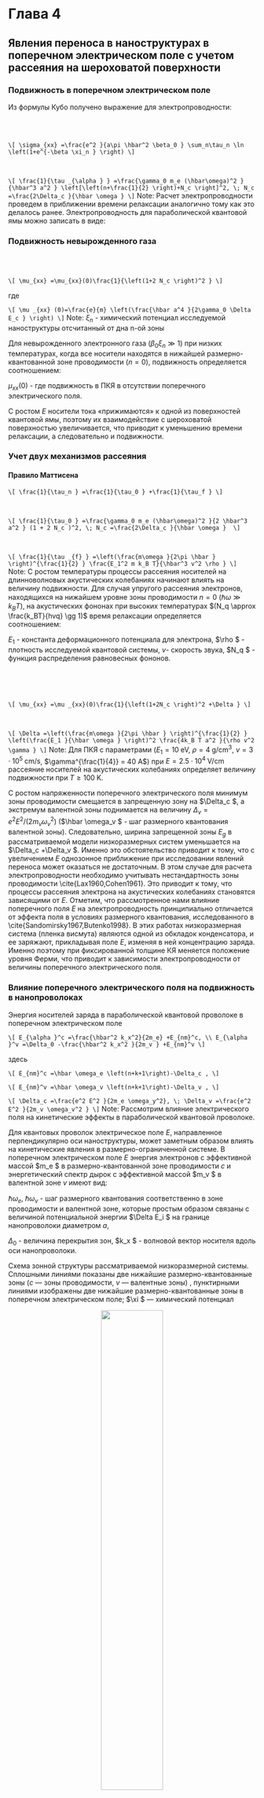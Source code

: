 
<br>

<br>

# Глава 4

## **Явления переноса в наноструктурах в поперечном электрическом поле с учетом рассеяния на шероховатой поверхности**



### Подвижность в поперечном электрическом поле

Из формулы Кубо получено выражение для электропроводности:

<br>

<br>

`
\[
\sigma_{xx} =\frac{e^2 }{a\pi \hbar^2 \beta_0 } \sum_n\tau_n \ln \left(1+e^{-\beta \xi_n } \right)
\]
`

<br>

`
\[
\frac{1}{\tau _{\alpha } } =\frac{\gamma_0 m_e (\hbar\omega)^2 }{\hbar^3 a^2 } \left[\left(n+\frac{1}{2} \right)+N_c \right]^2, \;
N_c =\frac{2\Delta_c }{\hbar \omega }
\]
`
Note:
Расчет электропроводности проведем в приближении времени релаксации аналогично тому как это делалось ранее. Электропроводность для параболической квантовой ямы можно записать в виде:



### Подвижность невырожденного газа

<br>

<br>

`
\[
\mu_{xx} =\mu_{xx}(0)\frac{1}{\left(1+2 N_c \right)^2 }
\]
`

где

`
\[
\mu _{xx} (0)=\frac{e}{m} \left(\frac{\hbar a^4 }{2\gamma_0 \Delta E_c } \right)
\]
`
Note:
$\xi_n$ - химический потенциал исследуемой наноструктуры отсчитанный от дна n-ой зоны

Для невырожденного электронного газа $(\beta_0 \xi_n \gg 1)$ при низких температурах, когда все носители находятся в нижайшей размерно-квантованной зоне проводимости $(n=0)$, подвижность определяется соотношением:

$\mu_{xx}(0)$ - где подвижность в ПКЯ в отсутствии поперечного электрического поля.

С ростом $E$ носители тока «прижимаются» к одной из поверхностей квантовой ямы, поэтому их взаимодействие с шероховатой поверхностью увеличивается, что приводит к уменьшению времени релаксации, а следовательно и подвижности.


### Учет двух механизмов рассеяния

#### Правило Маттисена

`
\[
\frac{1}{\tau_n } =\frac{1}{\tau_0 } +\frac{1}{\tau_f }
\]
`

<br>

`
\[
\frac{1}{\tau_0 } =\frac{\gamma_0 m_e (\hbar\omega)^2 }{2 \hbar^3 a^2 } (1 + 2 N_c )^2, \;
N_c =\frac{2\Delta_c }{\hbar \omega } 
\]
`

<br>

`
\[
\frac{1}{\tau _{f} } =\left(\frac{m\omega }{2\pi \hbar } \right)^{\frac{1}{2} } \frac{E_1^2 m k_B T}{\hbar^3 v^2 \rho }
\]
`
Note:
С ростом температуры процессы рассеяния носителей на длинноволновых акустических колебаниях начинают влиять на величину подвижности. Для случая упругого рассеяния электронов, находящихся на нижайшем уровне зоны проводимости $n=0$ $(\hbar \omega \gg k_B T)$, на акустических фононах при высоких температурах $(N_q \approx \frac{k_BT}{hvq} \gg 1)$ время релаксации определяется соотношением:

$E_1$  - константа деформационного потенциала для электрона, $\rho $ - плотность исследуемой квантовой системы, $v$- скорость звука, $N_q $ - функция распределения равновесных фононов.


<br>

<br>
<br>

`
\[
\mu_{xx} =\mu _{xx}(0)\frac{1}{\left(1+2N_c \right)^2 +\Delta }
\]
`

<br>

`
\[
\Delta =\left(\frac{m\omega }{2\pi \hbar } \right)^{\frac{1}{2} } \left(\frac{E_1 }{\hbar \omega } \right)^2 \frac{4k_B T a^2 }{\rho v^2 \gamma }
\]
`
Note:
Для ПКЯ с параметрами ($E_1 = 10\mathrm{\; eV}$, $\rho =4 \mathrm{\;g/cm^3}$, $v=3\cdot 10^5 \mathrm{\;cm/s}$, $\gamma^{\frac{1}{4}} = 40 A$) при $E=2.5\cdot 10^4 \mathrm{\;V/cm}$ рассеяние носителей на акустических колебаниях определяет величину подвижности при $T \ge 100 \mathrm{\; K}$.

С ростом напряженности поперечного электрического поля минимум зоны проводимости смещается в запрещенную зону на $\Delta_c $, а экстремум валентной зоны поднимается на величину $\Delta_v =e^2 E^2  / (2m_v  \omega_v^2 )$ ($\hbar \omega_v $ - шаг размерного квантования валентной зоны). Следовательно, ширина запрещенной зоны $E_g$ в рассматриваемой модели низкоразмерных систем уменьшается на $\Delta_c +\Delta_v $. Именно это обстоятельство приводит к тому, что с увеличением $E$ однозонное приближение при исследовании явлений переноса может оказаться не достаточным. В этом случае для расчета электропроводности необходимо учитывать нестандартность зоны проводимости \cite{Lax1960,Cohen1961}. Это приводит к тому, что процессы рассеяния электрона на акустических колебаниях становятся зависящими от $E$. Отметим, что рассмотренное нами влияние поперечного поля $E$ на электропроводность принципиально отличается от эффекта поля в условиях размерного квантования, исследованного в \cite{Sandomirsky1967,Butenko1998}. В этих работах низкоразмерная система (пленка висмута) являются одной из обкладок конденсатора, и ее заряжают, прикладывая поле $E$, изменяя в ней концентрацию заряда. Именно поэтому при фиксированной толщине КЯ меняется положение уровня Ферми, что приводит к зависимости электропроводности от величины поперечного электрического поля.



### Влияние поперечного электрического поля на подвижность в нанопроволоках

Энергия носителей заряда в параболической квантовой проволоке в поперечном электрическом поле

`
\[
E_{\alpha }^c =\frac{\hbar^2 k_x^2}{2m_e} +E_{nm}^c, \\
E_{\alpha }^v =\Delta_0 -\frac{\hbar^2 k_x^2 }{2m_v } +E_{nm}^v
\]
`

здесь

`
\[
E_{nm}^c =\hbar \omega_e \left(n+k+1\right)-\Delta_c ,
\]
`

`
\[
E_{nm}^v =\hbar \omega_v \left(n+k+1\right)-\Delta_v ,
\]
`

`
\[
\Delta_c =\frac{e^2 E^2 }{2m_e \omega_у^2}, \; \Delta_v =\frac{e^2 E^2 }{2m_v \omega_v^2 }
\]
`
Note:
Рассмотрим влияние электрического поля на кинетические эффекты в параболической квантовой проволоке.

Для квантовых проволок электрическое поле $E$, направленное перпендикулярно оси наноструктуры, может заметным образом влиять на кинетические явления в размерно-ограниченной системе. В поперечном электрическом поле $E$ энергия электронов с эффективной массой $m_e $ в размерно-квантованной зоне проводимости $c$ и энергетический спектр дырок с эффективной массой $m_v $ в валентной зоне $v$ имеют вид:

$\hbar \omega_e, \; \hbar \omega_v$ - шаг размерного квантования соответственно в зоне проводимости и валентной зоне, которые простым образом связаны с величиной потенциальной энергии $\Delta E_i $ на границе нанопроволоки диаметром $a$,

$\Delta_0$ - величина перекрытия зон, 
$k_x $ - волновой вектор носителя вдоль оси нанопроволоки.


Схема зонной структуры рассматриваемой низкоразмерной системы. Сплошными линиями показаны две нижайшие размерно-квантованные зоны ($c$ — зоны проводимости, $v$ — валентные зоны) , пунктирными линиями изображены две нижайшие размерно-квантованные зоны в поперечном электрическом поле; $\xi $ — химический потенциал
<br>
<div style="text-align: center;">
<img src="./images/fig_4_4_1.jpg" width="50%">
</div>
Note:
В дальнейшем рассматриваем квантовую проволоку Bi в простой модели, энергетический спектр которой изображен на рисунке. Как следует из выражения для собственных значений гамильтониана, с ростом напряженности электрического поля дно размерно-квантованных c зон опускается на $\Delta_c $ в область запрещенных значений энергии, а экстремумы размерно-квантованных $v$ зон поднимаются вверх на величину $\Delta_v $.

Следует заметить, что в квантовых проволоках, как следствие одномерности квантовой системы, на дне размерно-квантованных зон возникают особенности в плотности энергетических состояний. Поэтому, если рассматривать случай вырожденного электронного (дырочного) газа, то с ростом $E$ экстремумы, например размерно-квантованных c зон, опускаясь вниз, пересекают химический потенциал, что может приводить к особенностям электропроводности (подвижности) в исследуемой наноструктуре.



### Подвижность носителей заряда

<br>

`
\[
\mu =\frac{\mu_0\sqrt{\pi } }{2\sum_{nm} F(\eta_{nm}^c )} \sum_{nm}\left\{\frac{\ln \left[\exp \left(\eta _{nm}^c \right)+1\right]}{\left(n+m+1+N_c \right)^2 } +\left(\frac{\Delta E_c }{\Delta E_v } \right)\frac{1}{p} \frac{\ln \left[\exp \left(\eta_{nm}^v \right)+1\right]}{\left(n+m+1+N_v \right)^2 } \right\}
\]
`

Здесь введены обозначения:
`
\[
\mu_0 =\frac{4R^4 e}{\gamma \Delta E_c } \sqrt{\frac{k_0 T}{2\pi m_c } }, \;
R=\frac{a}{2}, \;
N_c =\frac{2\Delta_c }{\hbar \omega_c }, \;
N_v =\frac{2\Delta_v }{\hbar \omega_v },\\
\eta_{nm}^c =\frac{1}{k_0 T} \left[\xi -\hbar \omega_c \left(n+m+1\right)+\Delta_c \right],\\
\eta_{nm}^v =\frac{1}{k_0 T} \left[-\xi -\hbar \omega_v \left(n+m+1\right)+\Delta_0 +\Delta_v \right],\\
F(\eta_{nm}^c )=\int\limits_0^{\infty }{\frac{dx}{\exp \left(x^2 -\eta_{nm}^c \right)+1}}  ,
\]
`
Note:
Расчет электропроводности проведем так же как ранее используя время релаксации для рассеяния носителей на шероховатой поверхности в КП в поперечном электрическом поле. Выражение подвижности для электронов и дырок в рассматриваемой модели принимает вид:

$p$ - число $c$ зон, участвующих в процессах электропроводности.


#### Условие электронейтральности

`
\[
p\sqrt{\frac{m_c }{m_v } } \sum_{n,m}\int\limits_{0}^{\infty }{\frac{dx}{\exp \left(x^2 -\eta_{nm}^c \right)+1}}  =
\sum_{n,m}\int\limits_0^{\infty}{\frac{dx}{\exp \left(x^2 -\eta_{nm}^v \right)+1}}
\]
`
<div style="text-align: center;">
<video height="400" controls data-autoplay src="./images/chemical.mp4" type="video/mp4"></video>
</div>
Химический потенциал $\xi $ находится из условия электронейтральности исследуемой наноструктуры (число электронов в зонах проводимости равно числу дырок в валентной зоне)

Положение химического потенциала при заданных параметрах наносистемы определяется величиной радиуса $R$ квантовой проволоки и величиной напряженности поперечного электрического поля.



### Частные случаи

<br>

<br>

#### Невырожденный электронный газ

`
\[
\mu =\frac{\mu_0}{\left(1+N_c \right)^2 }
\]
`

<br>

#### Вырожденный электронный газ

`
\[
\mu = \frac{\sqrt{\mu_0 2\pi}}{4\left(1+N_c \right)^2 } \left[\frac{1}{k_0 T} \left(\Delta_0 +\Delta_c +\Delta_v -\hbar \omega_v -\hbar \omega_c \right)\right]^{\frac{1}{2} }
\]
`
Note:
Рассмотрим частные случаи, допускающие аналитическое решение уравнения электронейтральности. Пусть электронный (дырочный) газ является невырожденным. Это возможно, если радиус квантовой проволоки такой, что $\Delta_0 < \hbar \omega_c +\hbar \omega_v $.

Как показали экспериментальные исследования \cite{Black2003a} при $R=250 Å$ в нанопроволоках Bi $\Delta_0 =\hbar \omega_c +\hbar \omega_v $. Если $m_c \ll m_v $ и носители находятся в нижайших размерно-квантованных зонах $(n = m = 0)$, подвижность можно записать в следующем виде:

Согласно выражению для невырожденного газа подвижность в рассматриваемом случае с ростом напряженности поперечного электрического поля убывает. Это связано с более сильным взаимодействием носителей с шероховатой поверхностью с увеличением электрического поля. Если электронный газ вырожден и химический потенциал расположен между нижайшей и последующей размерно-квантованной зоной проводимости (аналогично и для размерно-квантованной v зоны), то подвижность описывается следующим соотношением:

Если электронный газ вырожден и химический потенциал расположен между нижайшей и последующей размерно-квантованной зоной проводимости (аналогично и для размерно-квантованной v зоны), то подвижность описывается следующим соотношением:

Как следует из выражения для вырожденного электронного газа, подвижность с ростом $E$ убывает, но слабее, чем в случае невырожденного электронного газа. В общем случае зависимость подвижности от напряженности поперечного электрического поля можно найти только численно.


Зависимость подвижности (в относительных единицах) от напряженности поперечного электрического поля. $R=330 Å$

<br>

<div style="text-align: center;">
<img src="./images/fig_4_2_2.jpg" width="60%">
</div>
Note:
Влияние поперечного электрического поля на подвижность принципиальным образом зависит от радиуса нанопроволоки. При небольших значениях $R$, когда квантовая проволока представляет почти безщелевой полупроводник, с ростом $E$ (при $E=0$ электронный (дырочный) газ невырожден) подвижность сначала уменьшается, затем увеличивается, и в дальнейшем описывается осцилляционной кривой. 


Зависимость подвижности (в относительных единицах) от напряженности поперечного электрического поля. $R=990 Å$

<br>

<div style="text-align: center;">
<img src="./images/fig_4_2_3.jpg" width="60%">
</div>
Note:
При больших радиусах нанопроволок, когда электронный (дырочный) газ изначально был вырожден, зависимость $\mu$ от $E$ носит явно осциллирующий характер. Такое поведение подвижности в присуствии поперечного электрического поля связано с тем, что с ростом напряженности поперечного электрического поля, дно размерно-квантованных $c$ зоны, опускаясь в область запрещенных значений энергии, пересекает химический потенциал, что приводит к увеличению подвижности. Заметим, что для типичных значений параметров нанопроволок Bi ($m_c = 0.01m_0 $, $m_v = 0.1m_0$, $\Delta E_c  / \Delta E_v  = 1.5$) $N_v =5.8 N_c $, поэтому с ростом $E$ влияние дырок на поведение $\mu$ от $E$ слабее, чем для электронов. Следовательно, осцилляционная зависимость подвижности от $E$ должна наблюдаться и для полупроводниковых квантовых проволок с вырожденным электронным газом.



### Особенности подвижности в нанопроволоках в поперечных электрическом и магнитном полях

<br>

`
\[
\hat{P}^{(x)}_{\alpha \beta }=\hbar k_x{\left(\frac{\omega_y}{\Omega_y}\right)}^2 \delta_{\alpha \beta }
\]
`
<br>
`
\[
\sigma_{xx}=\frac{2 e^2\hbar}{\beta_0 \pi^2 m^*_x \gamma_0} \sum_{nm}{\frac{\ln \left[1+\exp\left(\beta_0 \xi_{nm}\right)\right]}{\left[\hbar \omega_y \frac{\omega_y}{\Omega_y}\left(n+\frac{1}{2}\right)+\hbar \omega_z\left(m+\frac{1}{2}\right)+2\Delta_c\right]^2}} 
\]
`
<br>
`
\[
\xi_{nm}=\xi -\hbar \Omega_y \left(n+\frac{1}{2}\right)-\hbar \omega_z\left(m+\frac{1}{2}\right)+\Delta_c,\;
\beta =\frac{1}{k_0 T}
\]
`

`
\[
m^*_{ex}=m_{ex}{\left(\frac{\Omega_y}{\omega_y}\right)}^2
\]
`
Note:
В присутствии однородного квантующего магнитного поля энергетический спектр носителей в квантовых проволоках заметным образом меняется, поэтому рассмотрим одновременное влияние поперечного магнитного и электрического полей $B \parallel E)$ на явления переноса в квантовых проволоках.

Учитываем только диагональный член матричного элемента, т.к. недиагональные по осцилляторному квантовом числу матричные элементы оператора импульса при разумных параметрах КП дают незначительный вклад в искомую электропроводность:

В этих естественных приближениях соотношение для электропроводности, можно записать в следующем виде:

$\xi $ - химический потенциал исследуемой наносистемы. Аналогично можно записать $\sigma_{xx}$ для дырок в валентной зоне полуметалла Bi. В этом случае эффективные массы электронов нужно заменить на соответствующие массы дырок, а $\xi$  на $-\xi $ плюс величину перекрытия c и v зон.

Необходимо заметить что, т.к. эффективные массы электронов (дырок) в однородном поперечном магнитном поле увеличиваются то электропроводность с ростом напряженности магнитного поля уменьшается.


#### Подвижность носителей (электронов и дырок) в нанопроволоке:

<br>

`
\[
\mu_{xx} =\frac{eR^2{\hbar }^2}{m^*_x \gamma_0}\frac{1}{\sqrt{2m^*_x \beta_0}\sum_{nm}{F\left(\xi_{nm}\right)}}\sum_{nm}{\frac{\ln \left[1+{\exp \left(\beta {\xi }_{nm}\right)\ }\right]}{\left[\hbar \omega_y\frac{\omega_y}{\Omega_y} \left(n+\frac{1}{2}\right)+\hbar \omega_z\left(m+\frac{1}{2}\right)+ 2\Delta_c\right]^2}}+\\
+\frac{eR^2 \hbar^2}{\mu^*_x \gamma_0}\frac{1}{\sqrt{2\mu^*_x \beta_0}\sum_{nm}{F\left(\widetilde{\xi }_{nm}\right)}}\sum_{nm}{\frac{\ln \left[1+{\exp \left(\beta \widetilde{\xi}_{nm}\right)\ }\right]}{p{\left[\hbar \widetilde{\omega}_y \frac{\widetilde{\omega}_y}{\widetilde{\Omega}_y}\left(n+\frac{1}{2}\right)+\hbar \widetilde{\omega}_z \left(m+\frac{1}{2}\right)+2{\Delta }_v\right]}^2}} 
\]
`
<br>
`
\[
F\left(\xi_{nm}\right)=\int\limits^{\infty }_0 {\frac{dx}{\exp \left(x^2-\beta {\xi }_{nm}\right) +1}},
\]
\[
\widetilde{\xi }_{nm}=-\xi -\hbar \widetilde{\Omega}_y\left(n+\frac{1}{2}\right)-\hbar \widetilde{\omega}_z\left(m+\frac{1}{2}\right)+\Delta_0+\Delta_v
\]
`
Note:
Следовательно, подвижность носителей (электронов и дырок) в нанопроволоке записывается следующим образом:
$p$ - число $c$ зон, участвующих в процессах электропроводности.
Химический потенциал $\xi $ находится из условия электронейтральности исследуемой квантовой проволоки (число электронов в $p$ зонах проводимости равно числу дырок в валентной зоне):
Если магнитное поле направлено вдоль оси OZ, а постоянное поперечное электрическое поле перпендикулярно магнитному, то подвижность, как показывают расчеты, тоже описывается этим соотношением.


Зависимость подвижности в относительны единицах $\widetilde{\mu}=\mu(E)/\mu(0)$ от электрического поля

<br>

<div style="text-align: center;">
<img src="./images/fig_4_3_1.jpg" width="50%">
</div>
Note:
На рисунке приведены численные расчеты зависимости подвижности (в относительных единицах) от напряженности поперечного электрического поля. Кривые 1, 2, 3 получены при $\delta = 0$, $\delta =0.05$, $\delta = 0.1$ соотвественно $\left(\delta = {\left(\omega^c_x/\omega_y\right)}^2\right)$. При малых значениях $\Delta_c$ электронный газ (при рассмотренных параметрах квантовой проволоки) является невырожденным, поэтому с ростом напряженности поперечного электрического поля подвижность уменьшается. Кривая 1 (подвижность в отсутствии  магнитного поля) описывается тремя максимумами. Такая осцилляционная зависимость подвижности связана с тем, что с ростом $E$ химический потенциал, отсчитанный от дна размерно-квантованной зоны проводимости, поднимается в область больших значений энергии и может пересечь дно размерно-квантованной $c$ зоны, в которой существуют особенности в плотности энергетических состояний. Первый пик связан с пересечением химического потенциала нижайшего состояния размерно-квантованной $c$ зоны $(n=0,\; m=0)$, второй пик возникает из-за пересечения химического потенциала дна первой размерно-квантованной зоны $(m=0,\; n=1)$, третий пик - из-за пересечения химического потенциала второй размерно-квантованной зоной $(m=1,\; n=0)$. С ростом напряженности магнитного поля дно размерно-квантованной зоны проводимости поднимается в область б\'ольших значений энергии, поэтому пересечение химического потенциала наступает при б\'ольших значениях $\Delta_c$. Именно по этой причине первый пик кривой 2 сдвинут по отношению первого пика кривой 1 в область б\'ольших значений напряженности поперечного электрического поля.



### Термоэдс в нанопроволоках Bi в попереченом постоянном электрическом поле

#### Термоэдс в массивных образцах

`
\[
\alpha_{xx}(H) = \frac{\gamma_{yx}}{T \sigma_{yx}}
\]
`

#### Термоэдс в низкоразмерных структурах

`
\[
\alpha_{xx}(H) = \frac{\gamma_{xx}}{T \sigma_{xx}}
\]
` 

`
\[
\gamma_{xx} = \int\limits_{- \infty }^{\infty}{\left\langle \hat{j_x}(t) \hat{Q}_x \right\rangle  dt} =
\frac{e \hbar^2 }{2 k_0 TV m_e^2} \sum_{\alpha}{\left( E_{\alpha} - \xi \right) k_x^2 \tau_{\alpha} n_{\alpha}\left( 1 - n_{\alpha} \right) }
\]
`

`
\[
\sigma_{xx} = \int\limits_{- \infty }^{\infty}{\left\langle \hat{j}_x(t) \hat{j}_x \right\rangle  dt} =
\frac{e^2 \hbar^2 }{2 k_0 TV m_e^2} \sum_{\alpha}{k_x^2 \tau_{\alpha} n_{\alpha}\left( 1 - n_{\alpha} \right) }
\]
`
Note:
Исследования термомагнитных явлений в объемных материалах в поперечном магнитном поле представляются очень важными, поскольку квантовые эффекты в этом случае проявляются очень ярко.
Именно по этой причине описание кинетических явлений с использованием классического уравнения Больцмана, которое неприменимо в квантующих магнитных полях, является сомнительным \cite{Askerov1970}. т.к. оно справедливо только в квазиклассическом случае, когда имеет место понятие траектории и состояния электронного газа задаются в фазовом пространстве.

В массивных образцах в поперечном магнитном поле термоэдс простым образом связана с потоком тепловой энергии $\gamma_{\alpha\beta}$ и с электропроводностью $\sigma_{\alpha\beta}$ (принцип Онзагера)

и при $\omega_c \tau \gg 1$ ($\omega_c$ - циклотронная частота, $\tau$ - время релаксации) не зависит от механизма рассеяния.

В низкоразмерных системах термоэдс в поперечном магнитном поле принципиальным образом отличается от массивных образцов. Это связано с тем, что диагональные по квантовым числам матричные элементы операторов плотности электрического тока, через которые определяются корреляционные функции плотности потока тепловой энергии и электропроводности, отличны от нуля. Поэтому термоэдс в рассматриваемом случае

зависит от механизмов рассеяния носителей в системах с пониженной размерностью (квантовые ямы, квантовые проволоки).

Для последовательного описания термоэдс в поперечном квантующем магнитном поле необходимо использовать общие соотношения неравновесной квантовой статистики для потока тепловой энергии и электропроводности, расчет которых можно провести без использования решения классического уравнения Больцмана.

Проводя усреднение по фононной подсистеме, усреднение по реализации случайного процесса при учете рассеяния носителей на шероховатой поверхности проводится с использованием метода кумулянтного усреднения, получаем выражения для плотности потка и электропроводности:

$n_{\alpha}$ - равновесная функция распределения носителей, $\alpha$ - набор квантовых чисел, описывающих квантовое состояние электрона, $1/\tau_{\alpha}$ - полная квантово-механическая вероятность рассеяния частиц в единицу времени, $\xi$ - химический потенциал, $k_x$ - волновой вектор вдоль оси OX для электрона с эффективной массой $m_e$, $\left\langle \cdots \right\rangle$ - описывает усреднение с равновесной матрицей плотности. 


#### Термоэдс с учетом электронов и дырок

<br>

<br>

`
\[
\alpha _{xx} =-\frac{k_0}{e} \left\{\sum_{n,m}\left[\nu \frac{F_2 \left(\eta_{nm}^c \right)-\eta _{nm}^c F_1 \left(\eta_{nm}^c \right)}{\left(n+m+1+N_c \right)^2 } -\frac{F_2 \left(\eta_{nm}^v \right)-\eta_{nm}^v F_1 \left(\eta_{nm}^v \right)}{b\left(n+m+1+aN_c \right)^2 } \right] \right\}\times\\
\times \left\{\sum _{n,m}\left[\nu \frac{F_1 \left(\eta_{nm}^c \right)}{\left(n+m+1+N_c \right)^2 } +\frac{F_1 \left(\eta_{nm}^v \right)}{b\left(n+m+1+a N_c \right)^2 } \right] \right\}^{-1} 
\]
`
<br>
`
\[
a=\left(\frac{m_h }{m_c } \right)^{\frac{1}{2} } \left(\frac{\Delta E_c }{\Delta E_v } \right)^{\frac{3}{2} } ,\;
b=\frac{\Delta E_v }{\Delta E_c } , \\
\eta_{nm}^c =\beta \left[\Delta_c +\xi -\hbar \omega_c \left(n+m+1\right)\right], \\
\eta_{nm}^v =\beta \left[\Delta +\Delta_v -\xi -\hbar \omega_v \left(n+m+1\right)\right],
\]
`
Note:
В простейшей модели перекрывающихся зон для нанопроволок Bi выражение для подвижности принимает вид:

$v$ - количество зон проводимости, участвующих в кинетических процессах


#### Интегралы Ферми

<br>

`
\[
F_k (\eta )=\int\limits_0^{\infty }{\frac{ e^{x-\eta } x^k dx}{\left(1 + e^{x-\eta }\right)^2 }} 
\]
`

В частности для $k=0$
`
\[
F_0 (\eta)=\frac{1}{e^{-\eta}+1} 
\]
`

Для $k=1$ 
`
\[
F_1 (\eta )=\ln \left(1 + e^{\eta }\right)
\]
`

Для $k=1/2$ 
`
\[
F_{\frac{1}{2}} (\eta )=-\frac{\sqrt(\pi)}{2}\mathrm{Li}_{\frac{1}{2}}[-\exp(\eta)]
\]
`
Note:
Функция входящие в выражения для термоэдс и химического потенциала, при в некоторых случаях выражаются через элементарные функции


#### Химический потенциал

<br>

`
\[
\nu \sqrt{\frac{m_e }{m_v } } \sum_{n,m}F_{\frac{1}{2}}\left(\eta_{nm}^c \right) =\sum_{n,m}F_{ \frac{1}{2}} \left(\eta_{nm}^v \right)
\]
`

Вырожденный электронный газ

`
\[
\xi -\hbar \omega_c =\Delta_0 +\Delta_v -\left(\hbar \omega_c +\hbar \omega_v \right), \left(\frac{\Delta_v }{\Delta_c } =\frac{\Delta E_c }{\Delta E_v } >1\right)
\]
`

`
\[
\alpha_{xx}^{(d)} =-\frac{k_0 }{e} \cdot \frac{\pi^3 }{3} \cdot \frac{1-\frac{1}{b\nu } \left(\frac{1+N_c }{1+aN_c } \right)^2 }{\Delta +\Delta_v -\left(\hbar \omega_c +\hbar \omega_v \right)}
\]
`

Термоэдс в случае невырожденного электронного газа

`
\[
\alpha_{xx}^{(nd)} =-\frac{k_0 }{e} \left\{2+\beta \left[\frac{1}{2} \ln \left( \nu^2 \frac{m_e }{m_h } \right) +\left(\hbar \omega_c +\hbar \omega_v -\Delta +\Delta_v +\Delta_c \right)\right]\right\}
\]
`
Note:
Химический потенциал $\xi $ определяется как обычно из условия электронейтральности исследуемой наноструктуры (число электронов в размерно-квантованных $c$ зонах равно числу дырок в $v$ зоне):
 
Если носители находятся на нижайшем размерно-квантованном уровне $(n=m=0)$, электронный и дырочный газ вырожден (химический потенциал положителен и $\beta \xi \gg 1$), то при $m_c \ll m_v $, из \eqref{eq:44_60} не трудно определить $\xi $:

В такой простой модели, термоэдс принимает вид:

Следовательно, термоэдс отрицательна, т.е. определяется электронами и с ростом напряженности электрического поля $E$ уменьшается.

В противоположном случае невырожденного электронного и дырочного газов (это справедливо при малых радиусах квантовой проволоки $d \ll 500 \AA$, при $T=77 \text{ K}$ \cite{Black2002}), термоэдс имеет вид:


Зависимость удельной термоэдс квантовой проволоки от напряженности поперечного электрического поля

<br>

<div style="text-align: center;">
<img src="./images/fig_4_4_2.jpg" width="65%">
</div>
Note:
Расчет термоэдс проведен в общем случае  с учетом размерно-квантованных v и c зон при типичных значениях параметров квантовой проволоки:

$\Delta E_c =0.5$ eV, $\Delta E_v =0.3$ eV, $\Delta_0 =0.038$ eV, $m_c =0.01 m_0$, $m_v = 0.1$, $m_0, R=500$ A.

Зависимость термоэдс в этом случае от напряженности постоянного электрического поля приведена на рисунке. 
 
Кривая 1 получена при $T=10$ K, кривая 2 вычислена при $T=50$ K. Как показано на рисунке с ростом температуры величина термоэдс по абсолютной величине уменьшается и при увеличении $E$, стремится к нулю оставаясь при этом отрицательной.
 
В нанопроволоках, как следствие одномерности наноструктуры в плотности состояний на дне каждой размерно-квантованной зоны возникают особенности. Поэтому с ростом напряженности постоянного электрического поля экстремумы, например, размерно-квантованных $v$ зон, поднимаясь вверх по энергии, могут пересекать химический потенциал, что, естественно, приводит к особенностям кинетических коэффициентов (например, подвижности). Однако в термоэдс эти особенности не очень ярко проявляются, поскольку $\alpha _{xx} $ определяется отношением потока тепловой энергии носителей к электропроводности.
 
При $E=0$ дырки вносят заметный вклад в термоэдс, уменьшая ее по абсолютной величине. С ростом напряженности электрического поля (для рассмотренных выше параметров нанопроволоки $a\sim 7$) вклад дырок в термоэдс быстро уменьшается, а это и приводит к тому, что в зависимости $\alpha_{xx} $ от $N_c $) возникает характерный минимум.
 
Следовательно, внешнее электрическое поле дает уникальную возможность управлять величиной термоэдс, что позволяет надеяться  на приборное применение предсказанного эффекта. В заключение отметим, что сильная анизотропия эффективных масс в нанопроволоках Bi (в зависимости от направления кристаллографических осей массы для электронов в $c$-зоне меняются от $0,001 m_0 $ до $0,26 m_0 $, в валентной зоне от $0,059m_0 $ до $0,634m_0 $) влияет на величину рассматриваемого эффекта, но сохраняет зависимость термоэдс от $E$ практически неизменной.
